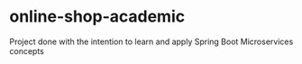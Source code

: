 # online-shop-academic
Project done with the intention to learn and apply Spring Boot Microservices concepts
